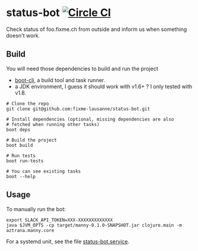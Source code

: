 # status-bot [![Circle CI](https://circleci.com/gh/fixme-lausanne/status-bot.svg?style=svg)](https://circleci.com/gh/fixme-lausanne/status-bot)

Check status of foo.fixme.ch from outside and inform us when something doesn't work.

## Build

You will need those dependencies to build and run the project

- [boot-clj](https://github.com/boot-clj/boot#install), a build tool and task runner.
- a JDK environment, I guess it should work with v1.6+ ? I only tested with v1.8.

```
# Clone the repo
git clone git@github.com:fixme-lausanne/status-bot.git

# Install dependencies (optional, missing dependencies are also
# fetched when running other tasks)
boot deps

# Build the project
boot build

# Run tests
boot run-tests

# You can see existing tasks
boot --help
```

## Usage

To manually run the bot:

```
export SLACK_API_TOKEN=XXX-XXXXXXXXXXXXX
java $JVM_OPTS -cp target/manny-0.1.0-SNAPSHOT.jar clojure.main -m aztrana.manny.core
```

For a systemd unit, see the file [status-bot.service](https://github.com/fixme-lausanne/status-bot/blob/master/status-bot.service).
